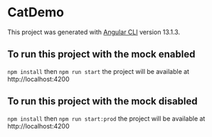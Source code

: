 # CatDemo

This project was generated with [Angular CLI](https://github.com/angular/angular-cli) version 13.1.3.

## To run this project with the mock enabled 
`npm install` then `npm run start` the project will be available at http://localhost:4200

## To run this project with the mock disabled
`npm install` then `npm run start:prod` the project will be available at http://localhost:4200
